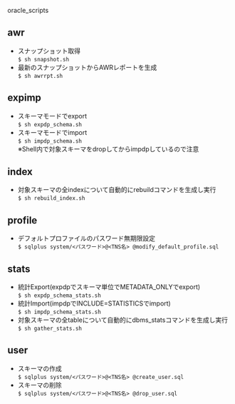  oracle_scripts
## awr

* スナップショット取得   
`$ sh snapshot.sh`
* 最新のスナップショットからAWRレポートを生成    
`$ sh awrrpt.sh`  

## expimp
* スキーマモードでexport    
`$ sh expdp_schema.sh`  
* スキーマモードでimport  
`$ sh impdp_schema.sh`  
※Shell内で対象スキーマをdropしてからimpdpしているので注意

## index
* 対象スキーマの全indexについて自動的にrebuildコマンドを生成し実行   
`$ sh rebuild_index.sh`

## profile
* デフォルトプロファイルのパスワード無期限設定   
`$ sqlplus system/<パスワード>@<TNS名> @modify_default_profile.sql`

## stats
* 統計Export(expdpでスキーマ単位でMETADATA_ONLYでexport)  
`$ sh expdp_schema_stats.sh`  
* 統計Import(impdpでINCLUDE=STATISTICSでimport)  
`$ sh impdp_schema_stats.sh`   
* 対象スキーマの全tableについて自動的にdbms_statsコマンドを生成し実行   
`$ sh gather_stats.sh`

## user
* スキーマの作成  
`$ sqlplus system/<パスワード>@<TNS名> @create_user.sql`  
* スキーマの削除  
`$ sqlplus system/<パスワード>@<TNS名> @drop_user.sql`  

